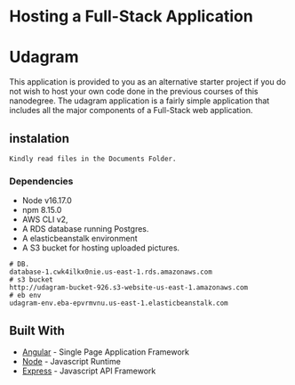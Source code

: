 # Hosting a Full-Stack Application

# Udagram

This application is provided to you as an alternative starter project if you do not wish to host your own code done in the previous courses of this nanodegree. The udagram application is a fairly simple application that includes all the major components of a Full-Stack web application.

## instalation
    Kindly read files in the Documents Folder.

### Dependencies

- Node v16.17.0  
- npm 8.15.0  
- AWS CLI v2, 
- A RDS database running Postgres.
- A elasticbeanstalk environment 
- A S3 bucket for hosting uploaded pictures.

```
# DB.
database-1.cwk4ilkx0nie.us-east-1.rds.amazonaws.com
# s3 bucket
http://udagram-bucket-926.s3-website-us-east-1.amazonaws.com
# eb env
udagram-env.eba-epvrmvnu.us-east-1.elasticbeanstalk.com

```

## Built With

- [Angular](https://angular.io/) - Single Page Application Framework
- [Node](https://nodejs.org) - Javascript Runtime
- [Express](https://expressjs.com/) - Javascript API Framework
